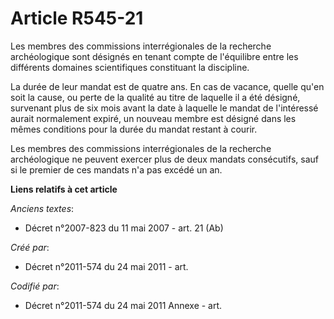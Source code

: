 # Article R545-21

Les membres des commissions interrégionales de la recherche archéologique sont désignés en tenant compte de l'équilibre entre
les différents domaines scientifiques constituant la discipline.

La durée de leur mandat est de quatre ans. En cas de vacance, quelle qu'en soit la cause, ou perte de la qualité au titre de
laquelle il a été désigné, survenant plus de six mois avant la date à laquelle le mandat de l'intéressé aurait normalement
expiré, un nouveau membre est désigné dans les mêmes conditions pour la durée du mandat restant à courir.

Les membres des commissions interrégionales de la recherche archéologique ne peuvent exercer plus de deux mandats
consécutifs, sauf si le premier de ces mandats n'a pas excédé un an.

**Liens relatifs à cet article**

_Anciens textes_:

  - Décret n°2007-823 du 11 mai 2007 - art. 21 (Ab)

_Créé par_:

  - Décret n°2011-574 du 24 mai 2011  - art.

_Codifié par_:

  - Décret n°2011-574 du 24 mai 2011 Annexe - art.
